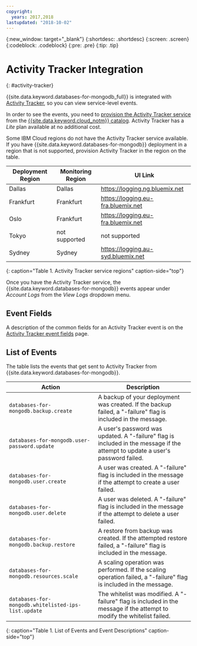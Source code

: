```yaml
---
copyright:
  years: 2017,2018
lastupdated: "2018-10-02"
---
```


{:new_window: target="_blank"}
{:shortdesc: .shortdesc}
{:screen: .screen}
{:codeblock: .codeblock}
{:pre: .pre}
{:tip: .tip}

# Activity Tracker Integration
{: #activity-tracker}

{{site.data.keyword.databases-for-mongodb_full}} is integrated with  [Activity Tracker](/docs/services/cloud-activity-tracker?topic=cloud-activity-tracker-activity_tracker_ov), so you can view service-level events.

In order to see the events, you need to [provision the Activity Tracker service](docs/services/cloud-activity-tracker?topic=cloud-activity-tracker-provision) from the [{{site.data.keyword.cloud_notm}}  catalog](https://{DomainName}/catalog/services/activity-tracker). Activity Tracker has a _Lite_ plan available at no additional cost.

Some IBM Cloud regions do not have the Activity Tracker service available. If you have {{site.data.keyword.databases-for-mongodb}} deployment in a region that is not supported, provision Activity Tracker in the region on the table.

Deployment Region|Monitoring Region|UI Link
----------|-----------|-----------
Dallas | Dallas | https://logging.ng.bluemix.net
Frankfurt | Frankfurt | https://logging.eu-fra.bluemix.net
Oslo | Frankfurt | https://logging.eu-fra.bluemix.net
Tokyo | not supported | not supported
Sydney | Sydney | https://logging.au-syd.bluemix.net
{: caption="Table 1. Activity Tracker service regions" caption-side="top"}

Once you have the Activity Tracker service, the {{site.data.keyword.databases-for-mongodb}} events appear under _Account Logs_ from the _View Logs_ dropdown menu. 

## Event Fields

A description of the common fields for an Activity Tracker event is on the [Activity Tracker event fields](/docs/services/cloud-activity-tracker?topic=cloud-activity-tracker-at_event) page.

## List of Events

The table lists the events that get sent to Activity Tracker from {{site.data.keyword.databases-for-mongodb}}.

Action|Description
-------|-------
`databases-for-mongodb.backup.create`|A backup of your deployment was created. If the backup failed, a "-failure" flag is included in the message.
`databases-for-mongodb.user-password.update`|A user's password was updated. A "-failure" flag is included in the message if the attempt to update a user's password failed.
`databases-for-mongodb.user.create`|A user was created. A "-failure" flag is included in the message if the attempt to create a user failed.
`databases-for-mongodb.user.delete`|A user was deleted. A "-failure" flag is included in the message if the attempt to delete a user failed.
`databases-for-mongodb.backup.restore`|A restore from backup was created. If the attempted restore failed, a "-failure" flag is included in the message.
`databases-for-mongodb.resources.scale`|A scaling operation was performed. If the scaling operation failed, a "-failure" flag is included in the message.
`databases-for-mongodb.whitelisted-ips-list.update`|The whitelist was modified. A "-failure" flag is included in the message if the attempt to modify the whitelist failed.
{: caption="Table 1. List of Events and Event Descriptions" caption-side="top"}

